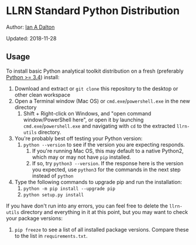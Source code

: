 # LLRN Standard Python Distribution

Author: [Ian A Dalton](https://github.com/ianad/)

Updated: 2018-11-28

## Usage

To install basic Python analytical toolkit distribution on a fresh (preferably [Python >= 3.4](https://www.python.org/downloads/)) install:

1. Download and extract or `git clone` this repository to the desktop or other clean workspace
2. Open a Terminal window (Mac OS) or `cmd.exe`/`powershell.exe` in the new directory
    1. Shift + Right-click on Windows, and "open command window/PowerShell here", or open it by launching `cmd.exe`/`powershell.exe` and navigating with `cd` to the extracted `llrn-utils` directory.
3. You're probably best off testing your Python version:
    1. `python --version` to see if the version you are expecting responds.
        1. If you're running Mac OS, this may default to a native Python2, which may or may not have `pip` installed.
        2. If so, try `python3 --version`. If the response here is the version you expected, use `python3` for the commands in the next step instead of `python`
4. Type the following commands to upgrade pip and run the installation:
    1. `python -m pip install --upgrade pip`
    2. `python setup.py install`

If you have don't run into any errors, you can feel free to delete the `llrn-utils` directory and everything in it at this point, but you may want to check your package versions:
1. `pip freeze` to see a list of all installed package versions. Compare these to the list in `requirements.txt`.
